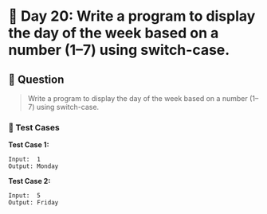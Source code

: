 # 📅 Day 20: Write a program to display the day of the week based on a number (1–7) using switch-case.

## 📝 Question

> Write a program to display the day of the week based on a number (1–7) using switch-case.

### 🧪 Test Cases

**Test Case 1:**
```
Input:  1
Output: Monday
```
**Test Case 2:**
```
Input:  5
Output: Friday
```
